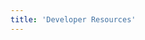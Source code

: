```yaml
---
title: 'Developer Resources'
---
```




<column class="page-developers__hero-container">

<block>

<developers-hero></developers-hero>

</block>

</column>









<column>

<block>

<developers-features></developers-features>

</block>

</column> 









<column>

<block>

<developers-start-here></developers-start-here>

</block>

</column> 